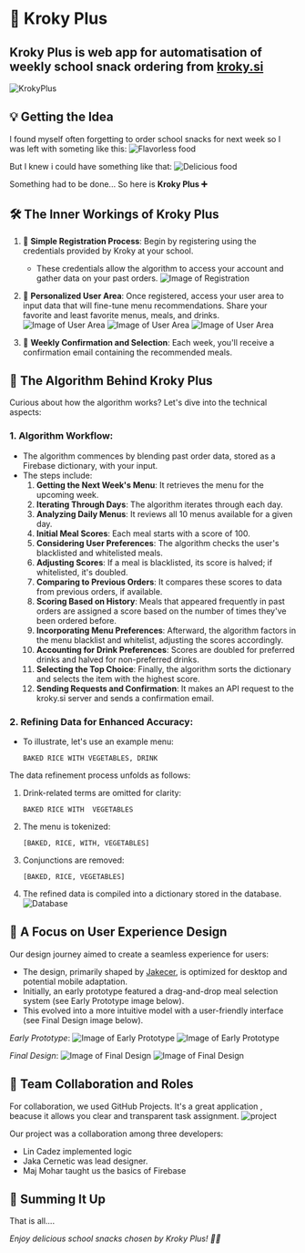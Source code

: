 # 🥕 **Kroky Plus** 

<h2><b>Kroky Plus</b> is web app for <b>automatisation</b> of weekly school snack ordering from <a href="https://www.kroky.si/2016/?mod=register&action=order">kroky.si</a></h2>

![KrokyPlus](https://github.com/lin-cadez/Kroky-Plus/blob/main/thumbnail.png?raw=true)

##  **💡 Getting the Idea**
I found myself often forgetting to order school snacks for next week so I was left with someting like this:
![Flavorless food](https://github.com/lin-cadez/Kroky-Plus/blob/main/bad_food.jpg?raw=true)

But I knew i could have something like that:
![Delicious food](https://github.com/lin-cadez/Kroky-Plus/blob/main/good_food.png?raw=true)

Something had to be done... So here is **Kroky Plus ➕**

## 🛠️ **The Inner Workings of Kroky Plus**
1. 📝 **Simple Registration Process**: Begin by registering using the credentials provided by Kroky at your school.
    - These credentials allow the algorithm to access your account and gather data on your past orders. ![Image of Registration](https://github.com/lin-cadez/Kroky-Plus/blob/main/register.png?raw=true)

2. 🌟 **Personalized User Area**: Once registered, access your user area to input data that will fine-tune menu recommendations. Share your favorite and least favorite menus, meals, and drinks.
    ![Image of User Area](https://github.com/lin-cadez/Kroky-Plus/blob/main/user_area1.png?raw=true)
![Image of User Area](https://github.com/lin-cadez/Kroky-Plus/blob/main/user_area2.png?raw=true)
![Image of User Area](https://github.com/lin-cadez/Kroky-Plus/blob/main/user_area3.png?raw=true)

3. 💌 **Weekly Confirmation and Selection**: Each week, you'll receive a confirmation email containing the recommended meals.

## 🧠 **The Algorithm Behind Kroky Plus**
Curious about how the algorithm works? Let's dive into the technical aspects:
### 1. **Algorithm Workflow**:
- The algorithm commences by blending past order data, stored as a Firebase dictionary, with your input.
- The steps include:
   1. **Getting the Next Week's Menu**: It retrieves the menu for the upcoming week.
     2. **Iterating Through Days**: The algorithm iterates through each day.
    3. **Analyzing Daily Menus**: It reviews all 10 menus available for a given day.
    4. **Initial Meal Scores**: Each meal starts with a score of 100.
    5. **Considering User Preferences**: The algorithm checks the user's blacklisted and whitelisted meals.
    6. **Adjusting Scores**: If a meal is blacklisted, its score is halved; if whitelisted, it's doubled.
    7. **Comparing to Previous Orders**: It compares these scores to data from previous orders, if available.
    8. **Scoring Based on History**: Meals that appeared frequently in past orders are assigned a score based on the number of times they've been ordered before.
    9. **Incorporating Menu Preferences**: Afterward, the algorithm factors in the menu blacklist and whitelist, adjusting the scores accordingly.
    10. **Accounting for Drink Preferences**: Scores are doubled for preferred drinks and halved for non-preferred drinks.
    11. **Selecting the Top Choice**: Finally, the algorithm sorts the dictionary and selects the item with the highest score.
    12. **Sending Requests and Confirmation**: It makes an API request to the kroky.si server and sends a confirmation email.

### 2. **Refining Data for Enhanced Accuracy**:
- To illustrate, let's use an example menu: 
    ```
    BAKED RICE WITH VEGETABLES, DRINK
    ```

The data refinement process unfolds as follows:
 1. Drink-related terms are omitted for clarity: 
    ```
    BAKED RICE WITH  VEGETABLES
    ```
 2. The menu is tokenized: 
    ```
    [BAKED, RICE, WITH, VEGETABLES]
    ```
 3. Conjunctions are removed: 
    ```
    [BAKED, RICE, VEGETABLES]
    ```
 4. The refined data is compiled into a dictionary stored in the database.
    ![Database](https://github.com/lin-cadez/Kroky-Plus/blob/main/db.png?raw=true)

## 🎨 **A Focus on User Experience Design**
Our design journey aimed to create a seamless experience for users:
- The design, primarily shaped by [Jakecer](https://github.com/jakecernet), is optimized for desktop and potential mobile adaptation.
- Initially, an early prototype featured a drag-and-drop meal selection system (see Early Prototype image below).
- This evolved into a more intuitive model with a user-friendly interface (see Final Design image below).

*Early Prototype*:
![Image of Early Prototype](https://github.com/lin-cadez/Kroky-Plus/blob/main/prot1.png?raw=true)
![Image of Early Prototype](https://github.com/lin-cadez/Kroky-Plus/blob/main/prot2.png?raw=true)

*Final Design*:
![Image of Final Design](https://github.com/lin-cadez/Kroky-Plus/blob/main/final1.png?raw=true)
![Image of Final Design](https://github.com/lin-cadez/Kroky-Plus/blob/main/final%202.png?raw=true)
## 👥 **Team Collaboration and Roles**
For collaboration, we used GitHub Projects.  It's a great application , beacuse it allows you clear and transparent task assignment.
![project](https://github.com/lin-cadez/Kroky-Plus/blob/main/project.png?raw=true)

Our project was a collaboration among three developers:
- Lin Cadez implemented logic 
- Jaka Cernetic was lead designer.
- Maj Mohar taught us the basics of Firebase 

## 🏁 **Summing It Up**

That is all....

*Enjoy delicious school snacks chosen by Kroky Plus! 🥪🎉*

